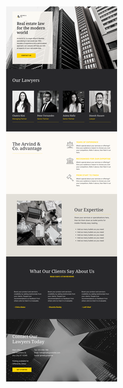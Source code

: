 ![template](https://raw.githubusercontent.com/ShriIraCatalog/resources-two/refs/heads/master/2025/04/20/20250420010144.png)

